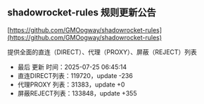 ## shadowrocket-rules 规则更新公告

[https://github.com/GMOogway/shadowrocket-rules](https://github.com/GMOogway/shadowrocket-rules)

提供全面的直连（DIRECT）、代理（PROXY）、屏蔽（REJECT）列表
- 最后 更新 时间：2025-07-25 06:45:14
- 直连DIRECT列表：119720，update -236
- 代理PROXY 列表：31383，update +0
- 屏蔽REJECT列表：133848，update +355